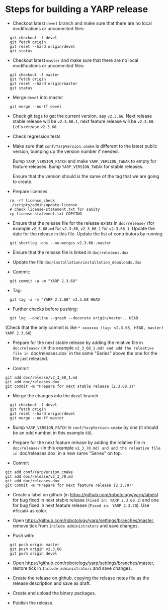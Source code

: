 Steps for building a YARP release
=================================

* Checkout latest `devel` branch and make sure that there are no local modifications or uncommited files:

```
  git checkout -f devel
  git fetch origin
  git reset --hard origin/devel
  git status 
```

* Checkout latest `master` and make sure that there are no local modifications or uncommited files:

```
  git checkout -f master
  git fetch origin
  git reset --hard origin/master
  git status 
```

* Merge `devel` into master

```
  git merge --no-ff devel
```

* Check git tags to get the current version, say `v2.3.66`.
  Next release stable release will be `v2.3.66.1`, next feature release
  will be `v2.3.68`.
  Let's release `v2.3.68`.

* Check regression tests

* Make sure that `conf/YarpVersion.cmake` is different to the latest
  public version, bumping up the version number if needed.

  Bump `YARP_VERSION_PATCH` and make `YARP_VERSION_TWEAK` to empty for
  feature releases.
  Bump `YARP_VERSION_TWEAK` for stable releases.
  
  Ensure that the version should is the same of the tag that we are
  going to create.

* Prepare licenses

```
  rm -rf license_check
  ./scripts/admin/update-license
  # check license-statement.txt for sanity
  cp license-statement.txt COPYING
```

* Ensure that the release file for the release exists in `doc/release/`
  (for example `v2_3_68.md` for `v2.3.68`, `v2_3_66_1` for `v2.3.66.1`.
  Update the date for the release in this file.
  Update the list of contributors by running
  
```  
  git shortlog -ens --no-merges v2.3.66..master
```

* Ensure that the release file is linked in `doc/releases.dox`

* Update the file `doc/installation/installation_downloads.dox`

* Commit:

```
  git commit -a -m "YARP 2.3.68"
```

* Tag:

```
  git tag -a -m "YARP 2.3.68" v2.3.68 HEAD
```

* Further checks before pushing:

```
  git log --oneline --graph --decorate origin/master...HEAD
```

 (Check that the only commit is like `* xxxxxxx (tag: v2.3.68, HEAD, master) YARP 2.3.68`)


* Prepare for the next stable release by adding the relative file in `doc/release/` (in this example `v2_3_68_1.md)
  and add the releative file in `doc/releases.dox` in the same "Series" above the one for the file just released.

* Commit

```
git add doc/release/v2_3_68_1.md
git add doc/releases.dox
git commit -m "Prepare for next stable release (2.3.68.1)"
```

* Merge the changes into the `devel` branch

```
  git checkout -f devel
  git fetch origin
  git reset --hard origin/devel
  git merge --no-ff master
```

* Bump `YARP_VERSION_PATCH` in `conf/YarpVersion.cmake` by one (it should be an odd number, in this example `69`).

* Prepare for the next feature release by adding the relative file in `doc/release/` (in this example `v2_3_70.md)
  and add the releative file in `doc/releases.dox` in a new same "Series" on top.

* Commit

```
git add conf/YarpVersion.cmake
git add doc/release/v2_3_70.md
git add doc/releases.dox
git commit -m "Prepare for next feature release (2.3.70)"
```

* Create a label on github (in https://github.com/robotology/yarp/labels) for bug fixed
  in next stable release (`Fixed in: YARP 2.3.68.1`) and one for bug fixed in next feature release (`Fixed in: YARP 2.3.70`). Use `#fbca04` as color.

* Open https://github.com/robotology/yarp/settings/branches/master, remove tick from `Include administrators` and save changes.

* Push with:

```
  git push origin master
  git push origin v2.3.68
  git push origin devel
```

* Open https://github.com/robotology/yarp/settings/branches/master, restore tick in `Include administrators` and save changes.

* Create the release on github, copying the release notes file as the release description and save as draft.

* Create and upload the binary packages.

* Publish the release.
